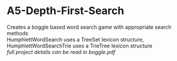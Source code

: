 # A5-Depth-First-Search
Creates a boggle based word search game with appropriate search methods  
HumphlettWordSearch uses a TreeSet lexicon structure, HumphlettWordSearchTrie uses a TrieTree lexicon structure  
*full project details can be read in boggle.pdf*
